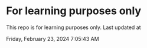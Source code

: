 # For learning purposes only
This repo is for learning purposes only.
Last updated at

Friday, February 23, 2024 7:05:43 AM

